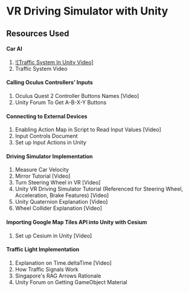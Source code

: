 # VR Driving Simulator with Unity
## Resources Used 
#### Car AI
1. [![Traffic System In Unity Video]](https://www.youtube.com/watch?v=MXCZ-n5VyJ)
2. Traffic System Video
   
#### Calling Oculus Controllers’ Inputs
1. Oculus Quest 2 Controller Buttons Names [Video]
2. Unity Forum To Get A-B-X-Y Buttons
   
#### Connecting to External Devices
1. Enabling Action Map in Script to Read Input Values [Video]
2. Input Controls Document 
3. Set up Input Actions in Unity

#### Driving Simulator Implementation
1. Measure Car Velocity 
2. Mirror Tutorial [Video]
3. Turn Steering Wheel in VR [Video]
4. Unity VR Driving Simulator Tutorial (Referenced for Steering Wheel, Acceleration, Brake Features) [Video]
5. Unity Quaternion Explanation [Video]
6. Wheel Collider Explanation [Video]
   
#### Importing Google Map Tiles API into Unity with Cesium
1. Set up Cesium in Unity [Video]

#### Traffic Light Implementation
1. Explanation on Time.deltaTime [Video]
2. How Traffic Signals Work
3. Singapore's RAG Arrows Rationale
4. Unity Forum on Getting GameObject Material

